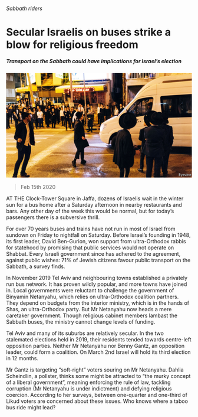 ###### Sabbath riders

# Secular Israelis on buses strike a blow for religious freedom 

##### Transport on the Sabbath could have implications for Israel’s election 

![image](images/20200215_MAP003_0.jpg) 

> Feb 15th 2020 

AT THE Clock-Tower Square in Jaffa, dozens of Israelis wait in the winter sun for a bus home after a Saturday afternoon in nearby restaurants and bars. Any other day of the week this would be normal, but for today’s passengers there is a subversive thrill.

For over 70 years buses and trains have not run in most of Israel from sundown on Friday to nightfall on Saturday. Before Israel’s founding in 1948, its first leader, David Ben-Gurion, won support from ultra-Orthodox rabbis for statehood by promising that public services would not operate on Shabbat. Every Israeli government since has adhered to the agreement, against public wishes: 71% of Jewish citizens favour public transport on the Sabbath, a survey finds.


In November 2019 Tel Aviv and neighbouring towns established a privately run bus network. It has proven wildly popular, and more towns have joined in. Local governments were reluctant to challenge the government of Binyamin Netanyahu, which relies on ultra-Orthodox coalition partners. They depend on budgets from the interior ministry, which is in the hands of Shas, an ultra-Orthodox party. But Mr Netanyahu now heads a mere caretaker government. Though religious cabinet members lambast the Sabbath buses, the ministry cannot change levels of funding.

Tel Aviv and many of its suburbs are relatively secular. In the two stalemated elections held in 2019, their residents tended towards centre-left opposition parties. Neither Mr Netanyahu nor Benny Gantz, an opposition leader, could form a coalition. On March 2nd Israel will hold its third election in 12 months.

Mr Gantz is targeting “soft-right” voters souring on Mr Netanyahu. Dahlia Scheindlin, a pollster, thinks some might be attracted to “the murky concept of a liberal government”, meaning enforcing the rule of law, tackling corruption (Mr Netanyahu is under indictment) and defying religious coercion. According to her surveys, between one-quarter and one-third of Likud voters are concerned about these issues. Who knows where a taboo bus ride might lead?

